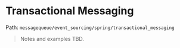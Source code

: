 # Transactional Messaging

Path: `messagequeue/event_sourcing/spring/transactional_messaging`

> Notes and examples TBD.
